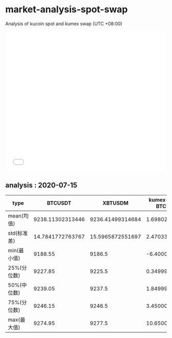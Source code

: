 # market-analysis-spot-swap
Analysis of kucoin spot and kumex swap (UTC +08:00)

<iframe width="100%" height="440" src="./data.html" frameborder="no" border="0" scrolling="no"></iframe>

## analysis : 2020-07-15

type | BTCUSDT | XBTUSDM | kumex-XBTUSDM-BTCUSDT_arb
---|---|---|---
mean(均值) | 9238.11302313446 | 9236.41499314684 | 1.69802998345105
std(标准差) | 14.7841772763767 | 15.5965872551697 | 2.47033551775403
min(最小值) | 9188.55 | 9186.5 | -6.40000000000146
25%(分位数) | 9227.85 | 9225.5 | 0.349999999998545
50%(中位数) | 9239.05 | 9237.5 | 1.84999999999854
75%(分位数) | 9246.15 | 9246.5 | 3.45000000000073
max(最大值) | 9274.95 | 9277.5 | 10.6500000000015
